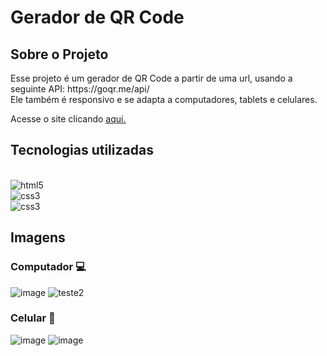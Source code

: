 # Gerador de QR Code

## Sobre o Projeto
<p>Esse projeto é um gerador de QR Code a partir de uma url, usando a seguinte API: https://goqr.me/api/ <br>
Ele também é responsivo e se adapta a computadores, tablets e celulares.</p>

Acesse o site clicando [aqui.](https://enniohenrique.github.io/geradorQRCode/)

## Tecnologias utilizadas 

<div style="display: inline_block"><br/>
    <img align="center "alt="html5" src="https://img.shields.io/badge/HTML5-E34F26?style=for-the-badge&logo=html5&logoColor=white">
    <br/>
    <img align="center "alt="css3" src="https://img.shields.io/badge/CSS3-1572B6?style=for-the-badge&logo=css3&logoColor=white">
    <br/>
    <img align="center "alt="css3" src="https://img.shields.io/badge/JavaScript-F7DF1E?style=for-the-badge&logo=javascript&logoColor=black">

</div>


## Imagens

### Computador 💻
![image](https://user-images.githubusercontent.com/89741211/167973821-77828ca2-9fce-4a64-a585-c585b3635e58.png)
![teste2](https://user-images.githubusercontent.com/89741211/167974195-150de4c9-c5fa-4789-9a17-619d7cee910c.png)

### Celular 📱 

![image](https://user-images.githubusercontent.com/89741211/167974348-8bff642b-0653-42a6-bffd-fece7098eaf2.png)
![image](https://user-images.githubusercontent.com/89741211/167974493-2560b90b-f337-4cff-968d-33ca514faeb9.png)
